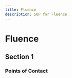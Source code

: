 ```yaml
---
title: Fluence
description: SOP for Fluence
---
```


# Fluence

## Section 1

### Points of Contact
